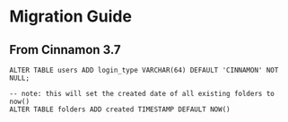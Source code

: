 # Migration Guide

## From Cinnamon 3.7

    ALTER TABLE users ADD login_type VARCHAR(64) DEFAULT 'CINNAMON' NOT NULL;
    
    -- note: this will set the created date of all existing folders to now()
    ALTER TABLE folders ADD created TIMESTAMP DEFAULT NOW()
    